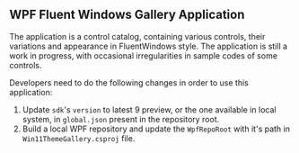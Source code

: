## WPF Fluent Windows Gallery Application
The application is a control catalog, containing various controls, their variations and appearance in FluentWindows style. The application is still a work in progress, with occasional irregularities in sample codes of some controls.

Developers need to do the following changes in order to use this application:
1. Update `sdk`'s `version` to latest 9 preview, or the one available in local system, in `global.json` present in the repository root.
2. Build a local WPF repository and update the `WpfRepoRoot` with it's path in `Win11ThemeGallery.csproj` file.